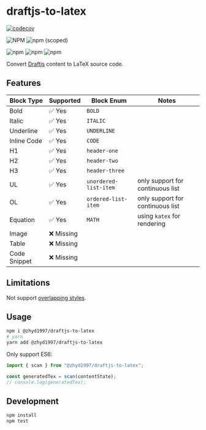 # draftjs-to-latex
[![codecov](https://codecov.io/gh/zhyd1997/draftjs-to-latex/branch/main/graph/badge.svg?token=LFOSGIF627)](https://codecov.io/gh/zhyd1997/draftjs-to-latex)

![NPM](https://img.shields.io/npm/l/@zhyd1997/draftjs-to-latex)
![npm (scoped)](https://img.shields.io/npm/v/@zhyd1997/draftjs-to-latex)

![npm](https://img.shields.io/npm/dw/@zhyd1997/draftjs-to-latex?style=for-the-badge)
![npm](https://img.shields.io/npm/dm/@zhyd1997/draftjs-to-latex?style=for-the-badge)
![npm](https://img.shields.io/npm/dt/@zhyd1997/draftjs-to-latex?style=for-the-badge)

Convert [Draftjs](https://github.com/facebook/draft-js) content to LaTeX source code.

## Features

| Block Type   | Supported | Block Enum            | Notes                            |
|--------------|-----------|-----------------------|----------------------------------|
| Bold         | ✅ Yes     | `BOLD`                |                                  |
| Italic       | ✅ Yes     | `ITALIC`              |                                  |
| Underline    | ✅ Yes     | `UNDERLINE`           |                                  |
| Inline Code  | ✅ Yes     | `CODE`                |                                  |
| H1           | ✅ Yes     | `header-one`          |                                  |
| H2           | ✅ Yes     | `header-two`          |                                  |
| H3           | ✅ Yes     | `header-three`        |                                  |
| UL           | ✅ Yes     | `unordered-list-item` | only support for continuous list |
| OL           | ✅ Yes     | `ordered-list-item`   | only support for continuous list |
| Equation     | ✅ Yes     | `MATH`                | using `katex` for rendering      |
| Image        | ❌ Missing |                       |                                  |
| Table        | ❌ Missing |                       |                                  |
| Code Snippet | ❌ Missing |                       |                                  |

## Limitations

Not support [overlapping styles](https://draftjs.org/docs/advanced-topics-inline-styles/#overlapping-styles).

## Usage
```bash
npm i @zhyd1997/draftjs-to-latex
# yarn
yarn add @zhyd1997/draftjs-to-latex
```

Only support ES6:
```ts
import { scan } from "@zhyd1997/draftjs-to-latex";

const generatedTex = scan(contentState);
// console.log(generatedTex);
```

## Development
```bash
npm install
npm test
```
